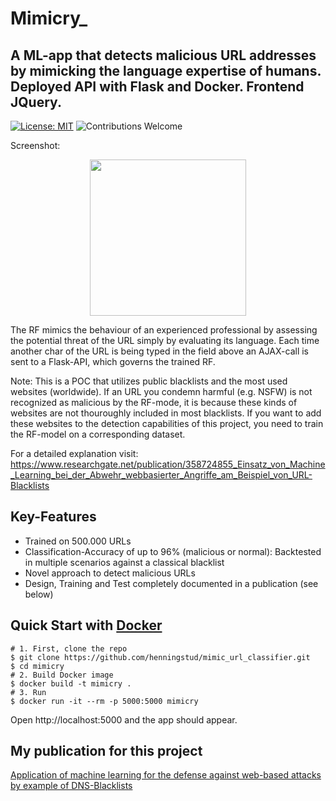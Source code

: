 # Mimicry_
## A ML-app that detects malicious URL addresses by mimicking the language expertise of humans. Deployed API with Flask and Docker. Frontend JQuery.
[![License: MIT](https://img.shields.io/badge/License-MIT-yellow.svg)](https://opensource.org/licenses/MIT)
![Contributions Welcome](https://img.shields.io/badge/contributions-welcome-brightgreen.svg?style=flat)

Screenshot:
<p align="center">
  <img src="https://github.com/henningstud/mimic_url_classifier/blob/main/screenshot1.jpeg" style="height:250px;">
</p>

The RF mimics the behaviour of an experienced professional by assessing the potential threat of the URL simply by evaluating its language. Each time another char of the URL is being typed in the field above an AJAX-call is sent to a Flask-API, which governs the trained RF.

Note: This is a POC that utilizes public blacklists and the most used websites (worldwide). If an URL you condemn harmful (e.g. NSFW) is not recognized as malicious by the RF-mode, it is because these kinds of websites are not thouroughly included in most blacklists. If you want to add these websites to the detection capabilities of this project, you need to train the RF-model on a corresponding dataset.

For a detailed explanation visit: https://www.researchgate.net/publication/358724855_Einsatz_von_Machine_Learning_bei_der_Abwehr_webbasierter_Angriffe_am_Beispiel_von_URL-Blacklists

## Key-Features
- Trained on 500.000 URLs
- Classification-Accuracy of up to 96% (malicious or normal): Backtested in multiple scenarios against a classical blacklist
- Novel approach to detect malicious URLs
- Design, Training and Test completely documented in a publication (see below)

## Quick Start with **[Docker](https://www.docker.com)**

```shell
# 1. First, clone the repo
$ git clone https://github.com/henningstud/mimic_url_classifier.git
$ cd mimicry
# 2. Build Docker image
$ docker build -t mimicry .
# 3. Run
$ docker run -it --rm -p 5000:5000 mimicry
```
Open http://localhost:5000 and the app should appear.

## My publication for this project

[Application of machine learning for the defense against web-based attacks by example of DNS-Blacklists](https://www.researchgate.net/publication/358724855_Einsatz_von_Machine_Learning_bei_der_Abwehr_webbasierter_Angriffe_am_Beispiel_von_URL-Blacklists)
